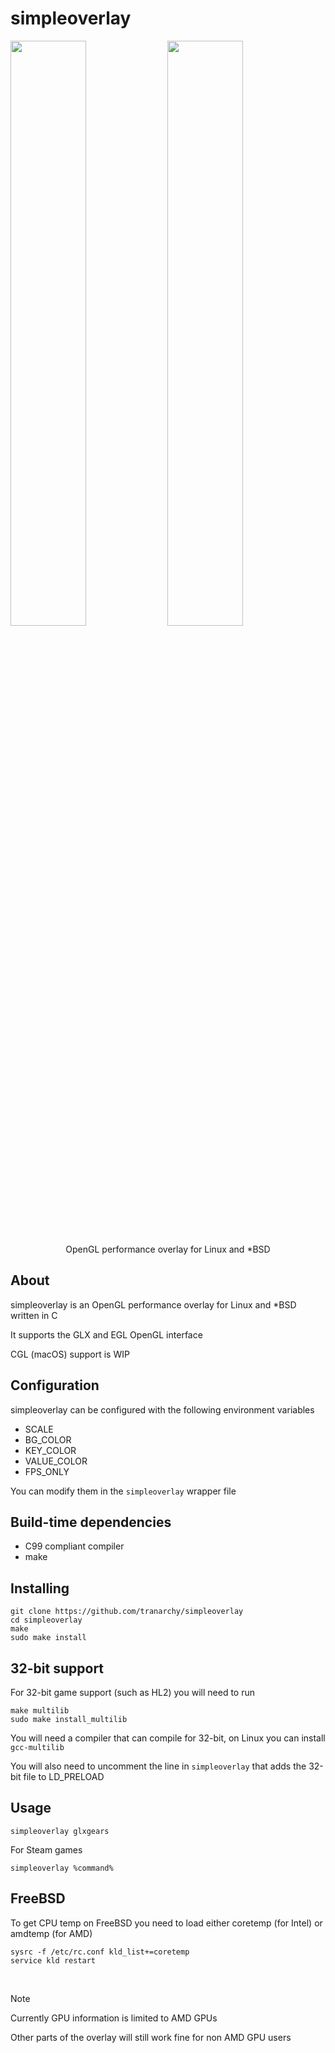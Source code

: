 # simpleoverlay
<p float="left">
<img width=49% src="https://github.com/user-attachments/assets/ffdd6714-a7b4-4689-8fb4-598e8ce1d9b9" />
<img width=49% src="https://github.com/user-attachments/assets/7f44352e-4a34-4d20-9dd6-d6b5c47f9cbd" />
</p>

<p align="center">OpenGL performance overlay for Linux and *BSD</p>

## About

simpleoverlay is an OpenGL performance overlay for Linux and *BSD written in C

It supports the GLX and EGL OpenGL interface

CGL (macOS) support is WIP

## Configuration

simpleoverlay can be configured with the following environment variables

- SCALE
- BG_COLOR
- KEY_COLOR
- VALUE_COLOR
- FPS_ONLY

You can modify them in the `simpleoverlay` wrapper file

## Build-time dependencies
- C99 compliant compiler
- make

## Installing

```
git clone https://github.com/tranarchy/simpleoverlay
cd simpleoverlay
make
sudo make install
```

## 32-bit support

For 32-bit game support (such as HL2) you will need to run

```
make multilib
sudo make install_multilib
```

You will need a compiler that can compile for 32-bit, on Linux you can install `gcc-multilib`

You will also need to uncomment the line in `simpleoverlay` that adds the 32-bit file to LD_PRELOAD


## Usage

```
simpleoverlay glxgears
```

For Steam games

```
simpleoverlay %command%
```

## FreeBSD

To get CPU temp on FreeBSD you need to load either coretemp (for Intel) or amdtemp (for AMD)

```
sysrc -f /etc/rc.conf kld_list+=coretemp
service kld restart
```

<br>

> [!NOTE]
> Currently GPU information is limited to AMD GPUs
>
> Other parts of the overlay will still work fine for non AMD GPU users

